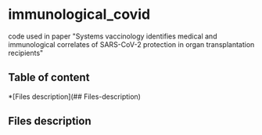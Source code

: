 # immunological_covid
code used in paper "Systems vaccinology identifies medical and immunological correlates of SARS-CoV-2 protection in organ transplantation recipients"

## Table of content
*[Files description](## Files-description)

## Files description
